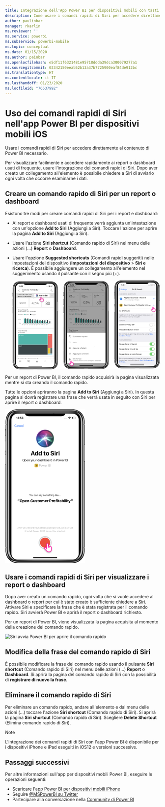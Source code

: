```yaml
---
title: Integrazione dell'App Power BI per dispositivi mobili con tasti di scelta rapida Siri
description: Come usare i comandi rapidi di Siri per accedere direttamente al contenuto di Power BI necessario.
author: paulinbar
manager: rkarlin
ms.reviewer: ''
ms.service: powerbi
ms.subservice: powerbi-mobile
ms.topic: conceptual
ms.date: 01/15/2020
ms.author: painbar
ms.openlocfilehash: e5df11f6321481e95718ddda39dca300079277a1
ms.sourcegitcommit: 02342150eeab52b13a37b7725900eaf84de912bc
ms.translationtype: HT
ms.contentlocale: it-IT
ms.lasthandoff: 01/23/2020
ms.locfileid: "76537992"
---
```

# <a name="using-siri-shortcuts-in-power-bi-mobile-ios-app"></a>Uso dei comandi rapidi di Siri nell'app Power BI per dispositivi mobili iOS

Usare i comandi rapidi di Siri per accedere direttamente al contenuto di Power BI necessario.

Per visualizzare facilmente e accedere rapidamente ai report o dashboard usati di frequente, usare l'integrazione dei comandi rapidi di Siri. Dopo aver creato un collegamento all'elemento è possibile chiedere a Siri di avviarlo ogni volta che occorre esaminarne i dati.

## <a name="create-siri-shortcut-for-a-report-or-dashboard"></a>Creare un comando rapido di Siri per un report o dashboard

Esistono tre modi per creare comandi rapidi di Siri per i report e dashboard:

- Ai report e dashboard usati di frequente verrà aggiunta un'intestazione con un'opzione **Add to Siri** (Aggiungi a Siri). Toccare l'azione per aprire la pagina **Add to Siri** (Aggiungi a Siri).
    
- Usare l'azione **Siri shortcut** (Comando rapido di Siri) nel menu delle azioni (...) **Report** o **Dashboard**.
    
- Usare l'opzione **Suggested shortcuts** (Comandi rapidi suggeriti) nelle impostazioni del dispositivo (**Impostazioni del dispositivo** > **Siri e ricerca**). È possibile aggiungere un collegamento all'elemento nel suggerimento usando il pulsante con il segno più (+).
     
     ![Creare un comando rapido](./media/mobile-apps-ios-siri-search/power-bi-siri-create-shortcut.png)

Per un report di Power BI, il comando rapido acquisirà la pagina visualizzata mentre si sta creando il comando rapido. 

Tutte le opzioni apriranno la pagina **Add to Siri** (Aggiungi a Siri). In questa pagina si dovrà registrare una frase che verrà usata in seguito con Siri per aprire il report o dashboard. 
   
![Pagina Add to Siri (Aggiungi a Siri)](./media/mobile-apps-ios-siri-search/power-bi-siri-add-page.png)
    

## <a name="use-siri-shortcuts-to-view-report-or-dashboard"></a>Usare i comandi rapidi di Siri per visualizzare i report o dashboard

Dopo aver creato un comando rapido, ogni volta che si vuole accedere al dashboard o report per cui è stato creato è sufficiente chiedere a Siri.
Attivare Siri e specificare la frase che è stata registrata per il comando rapido. Siri avvierà Power BI e aprirà il report o dashboard richiesto. 

Per un report di Power BI, viene visualizzata la pagina acquisita al momento della creazione del comando rapido.


  ![Siri avvia Power BI per aprire il comando rapido](./media/mobile-apps-ios-siri-search/power-bi-siri-open.png)
  

## <a name="edit-siri-shortcut-phrase"></a>Modifica della frase del comando rapido di Siri 
È possibile modificare la frase del comando rapido usando il pulsante **Siri shortcut** (Comando rapido di Siri) nel menu delle azioni (...) **Report** o **Dashboard**. Si aprirà la pagina del comando rapido di Siri con la possibilità di **registrare di nuovo la frase**. 

## <a name="delete-siri-shortcut"></a>Eliminare il comando rapido di Siri 
Per eliminare un comando rapido, andare all'elemento e dal menu delle azioni (...) toccare l'azione **Siri shortcut** (Comando rapido di Siri). Si aprirà la pagina **Siri shortcut** (Comando rapido di Siri). Scegliere **Delete Shortcut** (Elimina comando rapido di Siri).


> [!NOTE]
> L'integrazione dei comandi rapidi di Siri con l'app Power BI è disponibile per i dispositivi iPhone e iPad eseguiti in iOS12 e versioni successive.
> 

## <a name="next-steps"></a>Passaggi successivi
Per altre informazioni sull'app per dispositivi mobili Power BI, eseguire le operazioni seguenti: 

* Scaricare l'[app Power BI per dispositivi mobili iPhone](https://go.microsoft.com/fwlink/?LinkId=522062)
* Seguire [@MSPowerBI su Twitter](https://twitter.com/MSPowerBI)
* Partecipare alla conversazione nella [Community di Power BI](https://community.powerbi.com/)


